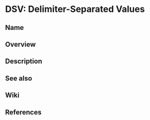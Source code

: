 # DSV: Delimiter-Separated Values

## Name

## Overview

## Description

## See also

## Wiki

## References
